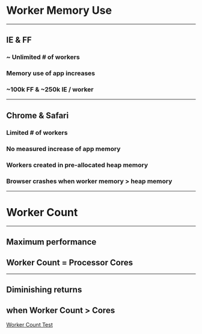 # Worker Memory Use

---

## IE & FF

### ~ Unlimited # of workers

### Memory use of app increases

### ~100k FF & ~250k IE / worker

---

## Chrome & Safari

### Limited # of workers

### No measured increase of app memory

### Workers created in pre-allocated heap memory

### Browser crashes when worker memory > heap memory

---

# Worker Count 

---

## Maximum performance

## Worker Count = Processor Cores

---

## Diminishing returns

## when Worker Count > Cores

[Worker Count Test](http://pmav.eu/stuff/javascript-webworkers/)